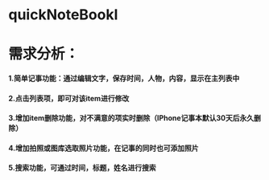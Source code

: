 # quickNoteBookl
需求分析：
====
####   1.简单记事功能：通过编辑文字，保存时间，人物，内容，显示在主列表中
####   2.点击列表项，即可对该item进行修改
####   3.增加item删除功能，对不满意的项实时删除（IPhone记事本默认30天后永久删除）
####   4.增加拍照或图库选取照片功能，在记事的同时也可添加照片
####   5.搜索功能，可通过时间，标题，姓名进行搜索
